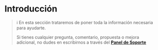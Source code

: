 
# Introducción

> ℹ️ En esta sección trataremos de poner toda la información necesaria para ayudarte.
>
> Si tienes cualquier pregunta, comentario, propuesta o mejora adicional, no dudes en escribirnos a través del **[Panel de Soporte](https://leandigital.atlassian.net/servicedesk/customer/portal/3)**
